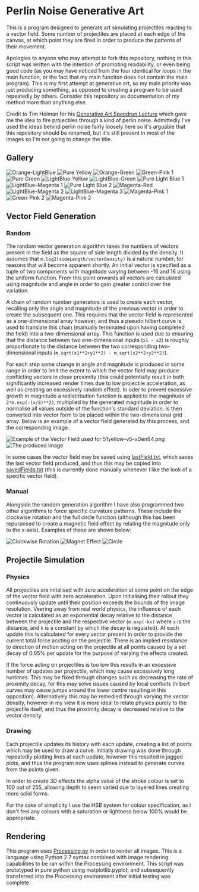 # Perlin Noise Generative Art

This is a program designed to generate art simulating projectiles reacting to a vector field. Some number of projectiles are placed at each edge of the canvas, at which point they are fired in order to produce the patterns of their movement.

Apologies to anyone who may attempt to fork this repository, nothing in this script was written with the intention of promoting readability, or even being good code (as you may have noticed from the four identical for loops in the main function, or the fact that my main function does not contain the main program). This is my first attempt at generative art, so my main priority was just producing something, as opposed to creating a program to be used repeatedly by others. Consider this repository as documentation of my method more than anything else.

Credit to Tim Holman for his [Generative Art Speedrun Lecture](https://youtu.be/4Se0_w0ISYk) which gave me the idea to fire projectiles through a kind of perlin noise. Admittedly I've used the ideas behind perlin noise fairly loosely here so it's arguable that this repository should be renamed, but it's still present in most of the images so I'm not going to change the title.

## Gallery

![Orange-LightBlue](./Gallery/21-130-v6.png)
![Pure Yellow](./Gallery/51yellow-v5-vDen64.png)
![Orange-Green](./Gallery/85-21-v6.png)
![Green-Pink 1](./Gallery/85-225-v6.png)
![Pure Green](./Gallery/85green-v4.png)
![LightBlue-Yellow](./Gallery/130-51-v6.png)
![LightBlue-Green](./Gallery/130-85-v6.png)
![Pure Light Blue 1](./Gallery/130-130-5-v6.png)
![LightBlue-Magenta 1](./Gallery/130-212-v6.png)
![Pure Light Blue 2](./Gallery/130-v6.png)
![Magenta-Red](./Gallery/212-0-v6.png)
![LightBlue-Magenta 2](./Gallery/212-130-v6-1.png)
![LightBlue-Magenta 3](./Gallery/212-130-v6-2.png)
![Magenta-Pink 1](./Gallery/212-225-5-v6.png)
![Green-Pink 2](./Gallery/225-85-v6.png)
![Magenta-Pink 2](./Gallery/225-212-v6.png)

## Vector Field Generation

### Random

The random vector generation algorithm takes the numbers of vectors present in the field as the square of side length divided by the density. It assumes that `m.log2(sideLength/vectorDensity)` is a natural number, for reasons that will become apparent shortly. An initial vector is specified as a tuple of two components with magnitude varying between -16 and 16 using the uniform function. From this point onwards all vectors are calculated using magnitude and angle in order to gain greater control over the variation.

A chain of random number generators is used to create each vector, recalling only the angle and magnitude of the previous vector in order to create the subsequent one. This requires that the vector field is represented as a one-dimensional array however, and thus a pseudo hilbert curve is used to translate this chain (manually terminated upon having completed the field) into a two-dimensional array. This function is used due to ensuring that the distance between two one-dimensional inputs (`x1 - x2`) is roughly proportionate to the distance between the two corresponding two-dimensional inputs (`m.sqrt(x1**2+y1**2) - m.sqrt(x2**2+y2**2)`).

For each step some change in angle and magnitude is produced in some range in order to limit the extent to which the vector field may produce conflicting vectors in close proximity (this could potentially result in both significantly increased render times due to low projectile acceleration, as well as creating an excessively random effect). In oder to prevent excessive growth in magnitude a redistribution function is applied to the magnitude of `2*m.exp(-(x/8)**2)`, multiplied by the generated magnitude in order to normalise all values outside of the function's standard deviation. is then converted into vector form to be placed within the two-dimensional grid array. Below is an example of a vector field generated by this process, and the corresponding image.

![Example of the Vector Field used for 51yellow-v5-vDen64.png](./Drafts/vectorFields/exampleYellowVF.png)
![The produced image](./Drafts/v5/51yellow-v5-vDen64.png)

In some cases the vector field may be saved using [lastField.txt](./lastField.txt), which saves the last vector field produced, and thus this may be copied into [savedFields.txt](./savedFields.txt) (this is currently done manually whenever I like the look of a specific vector field).

### Manual

Alongside the random generation algorithm I have also programmed two other algorithms to force specific curvature patterns. These include the clockwise rotation and the full circle function (although this has been repurposed to create a magnetic field effect by relating the magnitude only to the x-axis). Examples of these are shown below:

![Clockwise Rotation](./Drafts/v4/0red-v4-manualRotation.png)
![Magnet Effect](./Drafts/v4/0red-v4-magnet.png)
![Circle](./Drafts/v4/0red-v4.png)

## Projectile Simulation

### Physics

All projectiles are initalised with zero acceleration at some point on the edge of the vector field with zero acceleration. Upon initialising their rollout they continuously update until their position exceeds the bounds of the image resolution. Veering away from real world physics, the influence of each vector is calculated as an exponential decay relative to the distance between the projectile and the respective vector (`m.exp(-kx)` where `x` is the distance, and `k` is a constant by which the decay is regulated). At each update this is calculated for every vector present in order to provide the current total force accting on the projectile. There is an implied resistance to direction of motion acting on the projectile at all points caused by a set decay of 0.05% per update for the purpose of varying the effects created.

If the force acting on projectiles is too low this results in an excessive number of updates per projectile, which may cause excessively long runtimes. This may be fixed through changes such as decreasing the rate of proximity decay, for this may solve issues caused by local conflicts (hilbert curves may cause jumps around the lower centre resulting in this opposition). Alternatively this may be remedied through varying the vector density, however in my view it is more ideal to relate physics purely to the projectile itself, and thus the proximity decay is decreased relative to the vector density.

### Drawing

Each projectile updates its history with each update, creating a list of points which may be used to draw a curve. Initially drawing was done through repeatedly plotting lines at each update, however this resulted in jagged plots, and thus the program now uses splines instead to generate curves from the points given.

In order to create 3D effects the alpha value of the stroke colour is set to 100 out of 255, allowing depth to seem varied due to layered lines creating more solid forms.

For the sake of simplicity I use the HSB system for colour specification, as I don't feel any colours with a saturation or lightness below 100% would be appropriate.

## Rendering

This program uses [Processing.py](https://py.processing.org/) in order to render all images. This is a language using Python 2.7 syntax combined with image rendering capabilities to be ran within the Processing environment. This script was prototyped in pure python using matplotlib.pyplot, and subsequently transferred into the Processing environment after initial testing was complete.
